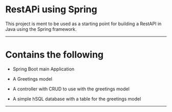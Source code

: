 

RestAPi using Spring
=====


This project is ment to be used as a starting point for building a RestAPI in Java using the Spring framework.

---
Contains the following
=====

* Spring Boot main Application

* A Greetings model 

* A controller with CRUD to use with the greetings model

* A simple hSQL database with a table for the greetings model


---



